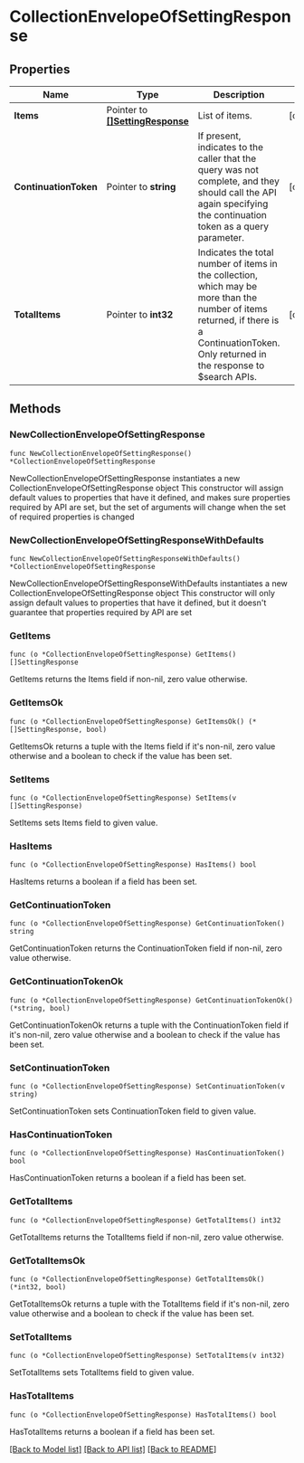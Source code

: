# CollectionEnvelopeOfSettingResponse

## Properties

Name | Type | Description | Notes
------------ | ------------- | ------------- | -------------
**Items** | Pointer to [**[]SettingResponse**](SettingResponse.md) | List of items. | [optional] 
**ContinuationToken** | Pointer to **string** | If present, indicates to the caller that the query was not complete, and they should call the API again specifying the continuation token as a query parameter. | [optional] 
**TotalItems** | Pointer to **int32** | Indicates the total number of items in the collection, which may be more than the number of items returned, if there is a ContinuationToken. Only returned in the response to $search APIs. | [optional] 

## Methods

### NewCollectionEnvelopeOfSettingResponse

`func NewCollectionEnvelopeOfSettingResponse() *CollectionEnvelopeOfSettingResponse`

NewCollectionEnvelopeOfSettingResponse instantiates a new CollectionEnvelopeOfSettingResponse object
This constructor will assign default values to properties that have it defined,
and makes sure properties required by API are set, but the set of arguments
will change when the set of required properties is changed

### NewCollectionEnvelopeOfSettingResponseWithDefaults

`func NewCollectionEnvelopeOfSettingResponseWithDefaults() *CollectionEnvelopeOfSettingResponse`

NewCollectionEnvelopeOfSettingResponseWithDefaults instantiates a new CollectionEnvelopeOfSettingResponse object
This constructor will only assign default values to properties that have it defined,
but it doesn't guarantee that properties required by API are set

### GetItems

`func (o *CollectionEnvelopeOfSettingResponse) GetItems() []SettingResponse`

GetItems returns the Items field if non-nil, zero value otherwise.

### GetItemsOk

`func (o *CollectionEnvelopeOfSettingResponse) GetItemsOk() (*[]SettingResponse, bool)`

GetItemsOk returns a tuple with the Items field if it's non-nil, zero value otherwise
and a boolean to check if the value has been set.

### SetItems

`func (o *CollectionEnvelopeOfSettingResponse) SetItems(v []SettingResponse)`

SetItems sets Items field to given value.

### HasItems

`func (o *CollectionEnvelopeOfSettingResponse) HasItems() bool`

HasItems returns a boolean if a field has been set.

### GetContinuationToken

`func (o *CollectionEnvelopeOfSettingResponse) GetContinuationToken() string`

GetContinuationToken returns the ContinuationToken field if non-nil, zero value otherwise.

### GetContinuationTokenOk

`func (o *CollectionEnvelopeOfSettingResponse) GetContinuationTokenOk() (*string, bool)`

GetContinuationTokenOk returns a tuple with the ContinuationToken field if it's non-nil, zero value otherwise
and a boolean to check if the value has been set.

### SetContinuationToken

`func (o *CollectionEnvelopeOfSettingResponse) SetContinuationToken(v string)`

SetContinuationToken sets ContinuationToken field to given value.

### HasContinuationToken

`func (o *CollectionEnvelopeOfSettingResponse) HasContinuationToken() bool`

HasContinuationToken returns a boolean if a field has been set.

### GetTotalItems

`func (o *CollectionEnvelopeOfSettingResponse) GetTotalItems() int32`

GetTotalItems returns the TotalItems field if non-nil, zero value otherwise.

### GetTotalItemsOk

`func (o *CollectionEnvelopeOfSettingResponse) GetTotalItemsOk() (*int32, bool)`

GetTotalItemsOk returns a tuple with the TotalItems field if it's non-nil, zero value otherwise
and a boolean to check if the value has been set.

### SetTotalItems

`func (o *CollectionEnvelopeOfSettingResponse) SetTotalItems(v int32)`

SetTotalItems sets TotalItems field to given value.

### HasTotalItems

`func (o *CollectionEnvelopeOfSettingResponse) HasTotalItems() bool`

HasTotalItems returns a boolean if a field has been set.


[[Back to Model list]](../README.md#documentation-for-models) [[Back to API list]](../README.md#documentation-for-api-endpoints) [[Back to README]](../README.md)


